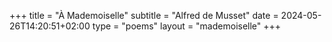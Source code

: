 +++
title = "À Mademoiselle"
subtitle = "Alfred de Musset"
date = 2024-05-26T14:20:51+02:00
type = "poems"
layout = "mademoiselle"
+++

